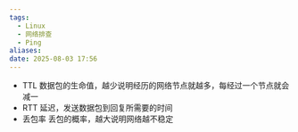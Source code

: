 ```yaml
---
tags:
  - Linux
  - 网络排查
  - Ping
aliases: 
date: 2025-08-03 17:56
---
```


- TTL
	数据包的生命值，越少说明经历的网络节点就越多，每经过一个节点就会减一
- RTT
	延迟，发送数据包到回复所需要的时间
- 丢包率
	丢包的概率，越大说明网络越不稳定